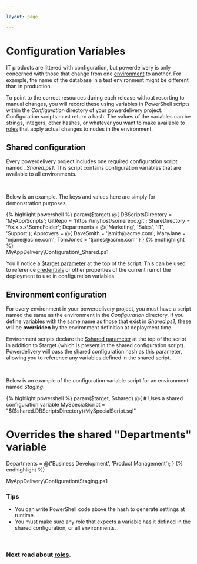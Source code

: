 ```yaml
---

layout: page

---
```


# Configuration Variables

IT products are littered with configuration, but powerdelivery is only concerned with those that change from one [environment](environments.html) to another. For example, the name of the database in a test environment might be different than in production. 

To point to the correct resources during each release without resorting to manual changes, you will record these using variables in PowerShell scripts within the *Configuration* directory of your powerdelivery project. Configuration scripts must return a hash. The values of the variables can be strings, integers, other hashes, or whatever you want to make available to [roles](roles.html) that apply actual changes to nodes in the environment.

## Shared configuration

Every powerdelivery project includes one required configuration script named *_Shared.ps1*. This script contains configuration variables that are available to all environments.

<br />

Below is an example. The keys and values here are simply for demonstration purposes.

<div class="row">
	<div class="col-sm-8">
{% highlight powershell %}
param($target)
@{
  DBScriptsDirectory = 'MyApp\Scripts';
  GitRepo = 'https://myhost/somerepo.git';
  ShareDirectory = '\\x.x.x.x\SomeFolder';
  Departments = @('Marketing', 'Sales', 'IT', 'Support');
  Approvers = @{
    DaveSmith = 'jsmith@acme.com';
    MaryJane = 'mjane@acme.com';
    TomJones = 'tjones@acme.com'
  }
}
{% endhighlight %}
  <div class="filename">MyAppDelivery\Configuration\_Shared.ps1</div>
	</div>
</div>

You'll notice a [$target parameter](reference.html#target_parameter) at the top of the script. This can be used to reference [credentials](credentials.html) or other properties of the current run of the deployment to use in configuration variables.

## Environment configuration

For every environment in your powerdelivery project, you must have a script named the same as the environment in the *Configuration* directory. If you define variables with the same name as those that exist in *Shared.ps1*, these will be **overridden** by the environment definition at deployment time.

Environment scripts declare the [$shared parameter](reference.html#shared_parameter) at the top of the script in addition to $target (which is present in the shared configuration script). Powerdelivery will pass the shared configuration hash as this parameter, allowing you to reference any variables defined in the shared script. 

<br />

Below is an example of the configuration variable script for an environment named *Staging*.

<div class="row">
	<div class="col-sm-8">
{% highlight powershell %}
param($target, $shared)
@{
  # Uses a shared configuration variable
  MySpecialScript = "$($shared.DBScriptsDirectory)\MySpecialScript.sql"

  # Overrides the shared "Departments" variable
  Departments = @('Business Development', 'Product Management');
}
{% endhighlight %}
  <div class="filename">MyAppDelivery\Configuration\Staging.ps1</div>
	</div>
</div>

### Tips

* You can write PowerShell code above the hash to generate settings at runtime.
* You must make sure any role that expects a variable has it defined in the shared configuration, or all environments.

<br />

### Next read about [roles](roles.html).